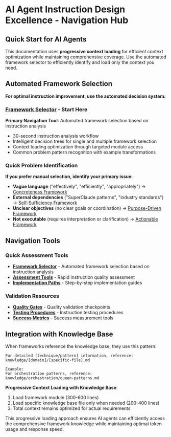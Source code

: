 # AI Agent Instruction Design Excellence - Navigation Hub

## Quick Start for AI Agents

This documentation uses **progressive context loading** for efficient context optimization while maintaining comprehensive coverage. Use the automated framework selector to efficiently identify and load only the context you need.

## Automated Framework Selection

**For optimal instruction improvement, use the automated decision system:**

### **[Framework Selector](navigation/framework-selector.md)** - Start Here
**Primary Navigation Tool**: Automated framework selection based on instruction analysis
- 30-second instruction analysis workflow
- Intelligent decision trees for single and multiple framework selection
- Context loading optimization through targeted module access
- Common problem pattern recognition with example transformations

### Quick Problem Identification

**If you prefer manual selection, identify your primary issue:**

- **Vague language** ("effectively", "efficiently", "appropriately") → [Concreteness Framework](design-principles/concreteness/overview.md)
- **External dependencies** ("SuperClaude patterns", "industry standards") → [Self-Sufficiency Framework](design-principles/self-sufficiency/overview.md)
- **Unclear objectives** (no clear goals or coordination) → [Purpose-Driven Framework](design-principles/purpose-driven/overview.md)
- **Not executable** (requires interpretation or clarification) → [Actionable Framework](design-principles/actionable/overview.md)

## Navigation Tools

### Quick Assessment Tools
- **[Framework Selector](navigation/framework-selector.md)** - Automated framework selection based on instruction analysis
- **[Assessment Tools](navigation/assessment-tools.md)** - Rapid instruction quality assessment
- **[Implementation Paths](navigation/implementation-paths.md)** - Step-by-step implementation guides

### Validation Resources
- **[Quality Gates](validation/quality-gates.md)** - Quality validation checkpoints
- **[Testing Procedures](validation/testing-procedures.md)** - Instruction testing procedures
- **[Success Metrics](validation/success-metrics.md)** - Success measurement tools

## Integration with Knowledge Base

When frameworks reference the knowledge base, they use this pattern:

```
For detailed [technique/pattern] information, reference:
knowledge/[domain]/[specific-file].md

Example:
For orchestration patterns, reference:
knowledge/orchestration/queen-patterns.md
```

**Progressive Context Loading with Knowledge Base**:
1. Load framework module (300-600 lines)
2. Load specific knowledge base file only when needed (200-400 lines)
3. Total context remains optimized for actual requirements

This progressive loading approach ensures AI agents can efficiently access the comprehensive framework knowledge while maintaining optimal token usage and response speed.